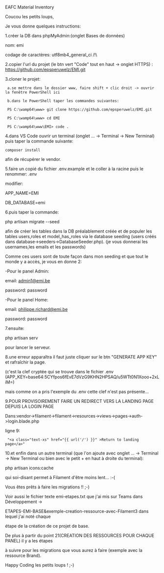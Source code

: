 EAFC Material Inventory

Coucou les petits loups,

Je vous donne quelques instructions:

1.créer la DB dans phpMyAdmin:(onglet Bases de données)

nom: emi

codage de caractères: utf8mb4_general_ci /!\

2.copier l'url du projet (le btn vert "Code" tout en haut -> onglet HTTPS) : https://github.com/epsperuwelz/EMI.git

3.cloner le projet:

     a.se mettre dans le dossier www, faire shift + clic droit -> ouvrir la fenêtre PowerShell ici

     b.dans le PowerShell taper les commandes suivantes:

     PS C:\wamp64\www> git clone https://github.com/epsperuwelz/EMI.git

     PS C:\wamp64\www> cd EMI

     PS C:\wamp64\www\EMI> code .

4.dans VS Code ouvrir un terminal (onglet ... -> Terminal -> New Terminal) puis taper la commande suivante:
```
composer install
```

afin de récupérer le vendor.

5.faire un copié du fichier .env.example et le coller à la racine puis le renommer: .env

modifier:

APP_NAME=EMI

DB_DATABASE=emi

6.puis taper la commande:

php artisan migrate --seed

afin de créer les tables dans la DB préalablement créée et de populer les tables users,roles et model_has_roles via le database seeding (users créés dans database->seeders->DatabaseSeeder.php). (je vous donnerai les usernames,les emails et les passwords)

Comme ces users sont de toute façon dans mon seeding et que tout le monde y a accès, je vous en donne 2:

-Pour le panel Admin:

email: admin1@emi.be

password: password

-Pour le panel Home:

email: philippe.richard@emi.be

password: password

7.ensuite:

php artisan serv

pour lancer le serveur.

8.une erreur apparaîtra il faut juste cliquer sur le btn "GENERATE APP KEY" et rafraîchir la page.

(c'est la clef cryptée qui se trouve dans le fichier .env (APP_KEY=base64:5CYfpos6fEvE7dVzG9KHN2HPSAQ/u5WTt0N1Xooo+2xLiM=) 

mais comme on a pris l'exemple du .env cette clef n'est pas présente...

9.POUR PROVISOIREMENT FAIRE UN REDIRECT VERS LA LANDING PAGE DEPUIS LA LOGIN PAGE

Dans:vendor->filament->filament->resources->views->pages->auth->login.blade.php

ligne 9:

     "<a class="text-xs" href="{{ url('/') }}" >Return to landing page</a>" 
     
10.et enfin dans un autre terminal 
(que l'on ajoute avec onglet ... -> Terminal -> New Terminal ou bien avec le petit + en haut à droite du terminal):

php artisan icons:cache

qui soi-disant permet à Filament d'être moins lent... :-(

Vous êtes prêts à faire les migrations !! ;-)

Voir aussi le fichier texte emi-etapes.txt que j'ai mis sur Teams dans Développement ->

ETAPES-EMI-BASE&exemple-creation-ressource-avec-Filament3  dans lequel j'ai noté chaque 

étape de la création de ce projet de base.

De plus à partir du point 21(CREATION DES RESSOURCES POUR CHAQUE PANEL) il y a les étapes

à suivre pour les migrations que vous aurez à faire (exemple avec la ressource Brand).

Happy Coding les petits loups ! ;-)



